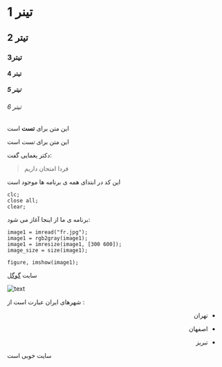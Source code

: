 
# تینر 1 

## تیتر 2

### تیتر3 

#### تیتر 4

##### تیتر 5

###### تیتر 6


این متن برای __تست__ است

این متن برای _تست_ است

دکتر یغمایی گفت:
> فردا امتحان داریم



این کد در ابتدای همه ی برنامه ها موجود است

```
clc;
close all;
clear;
```

برنامه ی ما از اینجا آغاز می شود:

```
image1 = imread("fr.jpg");
image1 = rgb2gray(image1);
image1 = imresize(image1, [300 600]);
image_size = size(image1);

figure, imshow(image1);

```


سایت [گوگل](https://google.com) 




![text](https://docs.github.com/assets/cb-319648/images/help/writing/image-rendered.png)



شهرهای ایران عبارت است از :

<div dir="rtl">

- تهران

- اصفهان

- تبریز


  </diV>


سایت خوبی است
